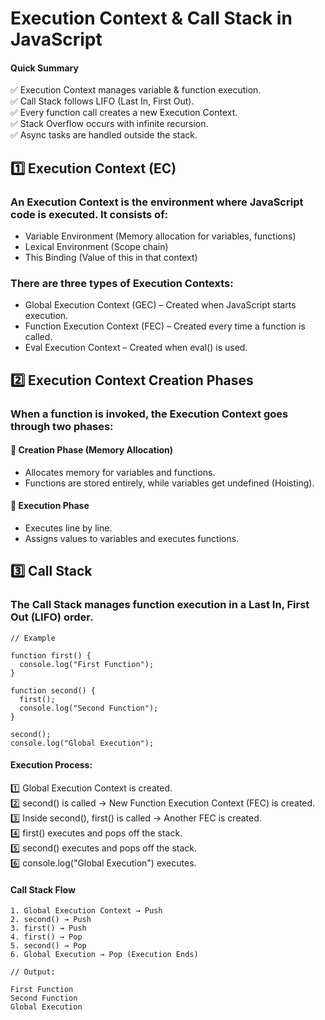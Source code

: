 # Execution Context & Call Stack in JavaScript

#### Quick Summary
✅ Execution Context manages variable & function execution. <br>
✅ Call Stack follows LIFO (Last In, First Out). <br>
✅ Every function call creates a new Execution Context. <br>
✅ Stack Overflow occurs with infinite recursion. <br>
✅ Async tasks are handled outside the stack.

## 1️⃣ Execution Context (EC)

### An Execution Context is the environment where JavaScript code is executed. It consists of:

+ Variable Environment (Memory allocation for variables, functions)
+ Lexical Environment (Scope chain)
+ This Binding (Value of this in that context)

### There are three types of Execution Contexts:

+ Global Execution Context (GEC) – Created when JavaScript starts execution.
+ Function Execution Context (FEC) – Created every time a function is called.
+ Eval Execution Context – Created when eval() is used.

## 2️⃣ Execution Context Creation Phases

### When a function is invoked, the Execution Context goes through two phases:

#### 🔹 Creation Phase (Memory Allocation)

+ Allocates memory for variables and functions.
+ Functions are stored entirely, while variables get undefined (Hoisting).

#### 🔹 Execution Phase

+ Executes line by line.
+ Assigns values to variables and executes functions.

## 3️⃣ Call Stack

### The Call Stack manages function execution in a Last In, First Out (LIFO) order.
    // Example
    
    function first() {
      console.log("First Function");
    }
    
    function second() {
      first();
      console.log("Second Function");
    }
    
    second();
    console.log("Global Execution");

#### Execution Process:

1️⃣ Global Execution Context is created. <br>
2️⃣ second() is called → New Function Execution Context (FEC) is created. <br>
3️⃣ Inside second(), first() is called → Another FEC is created. <br>
4️⃣ first() executes and pops off the stack. <br>
5️⃣ second() executes and pops off the stack. <br>
6️⃣ console.log("Global Execution") executes.

#### Call Stack Flow

    1. Global Execution Context → Push
    2. second() → Push
    3. first() → Push
    4. first() → Pop
    5. second() → Pop
    6. Global Execution → Pop (Execution Ends)

    // Output:
    
    First Function
    Second Function
    Global Execution

